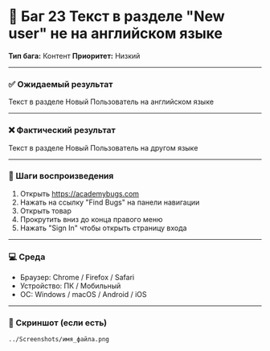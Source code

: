 # 🐞 Баг 23 Текст в разделе "New user" не на английском языке

**Тип бага:**  Контент
**Приоритет:**  Низкий

---

### ✅ Ожидаемый результат

Текст в разделе Новый Пользователь на английском языке

---

### ❌ Фактический результат

Текст в разделе Новый Пользователь на другом языке

---

### 🔁 Шаги воспроизведения

1. Открыть https://academybugs.com
2. Нажать на ссылку "Find Bugs" на панели навигации
3. Открыть товар
4. Прокрутить вниз до конца правого меню
5. Нажать "Sign In" чтобы открыть страницу входа

---

### 💻 Среда

- Браузер: Chrome / Firefox / Safari
- Устройство: ПК / Мобильный
- ОС: Windows / macOS / Android / iOS

---

### 📸 Скриншот (если есть)

`../Screenshots/имя_файла.png`
